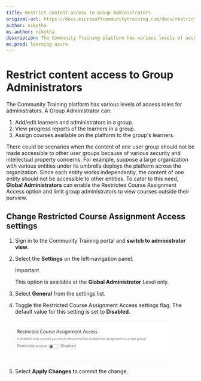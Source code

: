```yaml
---
title: Restrict content access to Group Administrators
original-url: https://docs.microsoftcommunitytraining.com/docs/restrict-content-access-to-group-administrators
author: nikotha
ms.author: nikotha
description: The Community Training platform has various levels of access roles for administrators.
ms.prod: learning-azure
---
```


# Restrict content access to Group Administrators

The Community Training platform has various levels of access roles for administrators. A Group Administrator can:

1. Add/edit learners and administrators in a group.
2. View progress reports of the learners in a group.
3. Assign courses available on the platform to the group's learners.

There could be scenarios when the content of one user group should not be made accessible to other user groups because of various security and intellectual property concerns. For example, suppose a large organization with various entities under its umbrella deploys the platform across the organization. Since each entity works independently, the content of one entity should not be accessible to other entities.
To cater to this need, **Global Administrators** can enable the Restricted Course Assignment Access option and limit group administrators to view courses outside their purview.

## Change Restricted Course Assignment Access settings

1. Sign in to the Community Training portal and **switch to administrator view**.
1. Select the **Settings** on the left-navigation panel.

      > [!IMPORTANT]
      > This option is available at the **Global Administrator** Level only.

1. Select **General** from the settings list.
1. Toggle the Restricted Course Assignment Access settings flag. The default value for this setting is set to **Disabled**.

      ![Restrict Course.png](../media/Restrict%20Course.png)

1. Select **Apply Changes** to commit the change.
